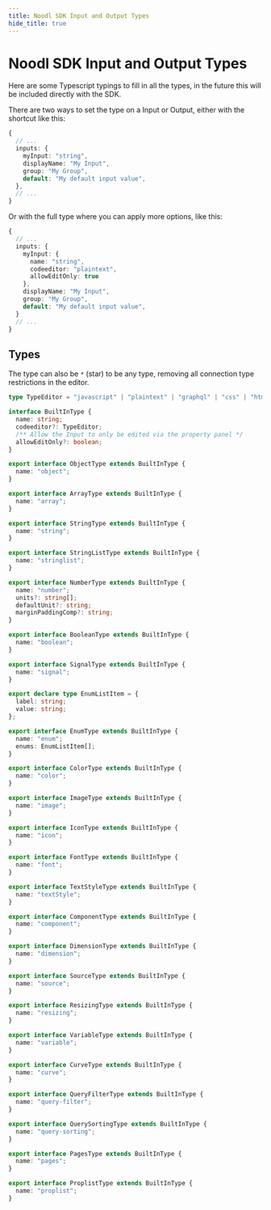 ```yaml
---
title: Noodl SDK Input and Output Types
hide_title: true
---
```


# Noodl SDK Input and Output Types

Here are some Typescript typings to fill in all the types, in the future this will be included directly with the SDK.

There are two ways to set the type on a Input or Output, either with the shortcut like this:

```ts
{
  // ...
  inputs: {
    myInput: "string",
    displayName: "My Input",
    group: "My Group",
    default: "My default input value",
  },
  // ...
}
```

Or with the full type where you can apply more options, like this:

```ts
{
  // ...
  inputs: {
    myInput: {
      name: "string",
      codeeditor: "plaintext",
      allowEditOnly: true
    },
    displayName: "My Input",
    group: "My Group",
    default: "My default input value",
  }
  // ...
}
```

## Types

The type can also be `*` (star) to be any type, removing all connection type restrictions in the editor.

```ts
type TypeEditor = "javascript" | "plaintext" | "graphql" | "css" | "html";

interface BuiltInType {
  name: string;
  codeeditor?: TypeEditor;
  /** Allow the Input to only be edited via the property panel */
  allowEditOnly?: boolean;
}

export interface ObjectType extends BuiltInType {
  name: "object";
}

export interface ArrayType extends BuiltInType {
  name: "array";
}

export interface StringType extends BuiltInType {
  name: "string";
}

export interface StringListType extends BuiltInType {
  name: "stringlist";
}

export interface NumberType extends BuiltInType {
  name: "number";
  units?: string[];
  defaultUnit?: string;
  marginPaddingComp?: string;
}

export interface BooleanType extends BuiltInType {
  name: "boolean";
}

export interface SignalType extends BuiltInType {
  name: "signal";
}

export declare type EnumListItem = {
  label: string;
  value: string;
};

export interface EnumType extends BuiltInType {
  name: "enum";
  enums: EnumListItem[];
}

export interface ColorType extends BuiltInType {
  name: "color";
}

export interface ImageType extends BuiltInType {
  name: "image";
}

export interface IconType extends BuiltInType {
  name: "icon";
}

export interface FontType extends BuiltInType {
  name: "font";
}

export interface TextStyleType extends BuiltInType {
  name: "textStyle";
}

export interface ComponentType extends BuiltInType {
  name: "component";
}

export interface DimensionType extends BuiltInType {
  name: "dimension";
}

export interface SourceType extends BuiltInType {
  name: "source";
}

export interface ResizingType extends BuiltInType {
  name: "resizing";
}

export interface VariableType extends BuiltInType {
  name: "variable";
}

export interface CurveType extends BuiltInType {
  name: "curve";
}

export interface QueryFilterType extends BuiltInType {
  name: "query-filter";
}

export interface QuerySortingType extends BuiltInType {
  name: "query-sorting";
}

export interface PagesType extends BuiltInType {
  name: "pages";
}

export interface ProplistType extends BuiltInType {
  name: "proplist";
}
```
